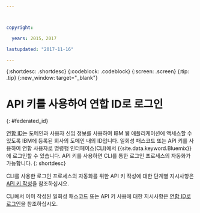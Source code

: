 ```yaml
---



copyright:

  years: 2015，2017

lastupdated: "2017-11-16"

---
```


{:shortdesc: .shortdesc}
{:codeblock: .codeblock}
{:screen: .screen}
{:tip: .tip}
{:new_window: target="_blank"}

# API 키를 사용하여 연합 ID로 로그인
{: #federated_id}


[연합 ID](/docs/admin/adminpublic.html#federatedid)는 도메인과 사용자 신임 정보를 사용하여 IBM 웹 애플리케이션에 액세스할 수 있도록 IBM에 등록된 회사의 도메인 내의 ID입니다. 일회성 패스코드 또는 API 키를 사용하여 연합 사용자로 명령행 인터페이스(CLI)에서 {{site.data.keyword.Bluemix}}에 로그인할 수 있습니다.
API 키를 사용하면 CLI를 통한 로그인 프로세스의 자동화가 가능합니다.
{: shortdesc}

CLI를 사용한 로그인 프로세스의 자동화를 위한 API 키 작성에 대한 단계별 지시사항은 [API 키 작성](/docs/iam/userid_keys.html#creating-an-api-key)을 참조하십시오. 

CLI에서 이미 작성된 일회성 패스코드 또는 API 키 사용에 대한 지시사항은 [연합 ID로 로그인](/docs/cli/login_federated_id.html#federated_id)을 참조하십시오. 
